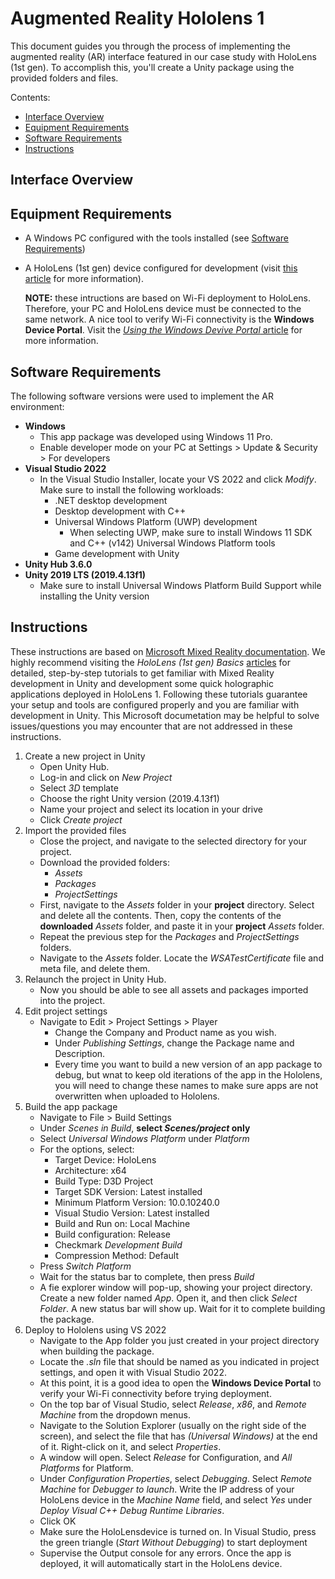 # Augmented Reality Hololens 1

This document guides you through the process of implementing the augmented reality (AR) interface featured in our case study with HoloLens (1st gen). To accomplish this, you'll create a Unity package using the provided folders and files.

Contents:
- [Interface Overview](#interface-overview)
- [Equipment Requirements](#equipment-requirements)
- [Software Requirements](#software-requirements)
- [Instructions](#instructions)

## Interface Overview


## Equipment Requirements
- A Windows PC configured with the tools installed (see [Software Requirements](#software-requirements))
- A HoloLens (1st gen) device configured for development (visit [this article](https://learn.microsoft.com/en-us/windows/mixed-reality/develop/advanced-concepts/using-visual-studio?tabs=hl2#enabling-developer-mode) for more information).

  **NOTE:** these intructions are based on Wi-Fi deployment to HoloLens. Therefore, your PC and HoloLens device must be connected to the same network. A nice tool to verify Wi-Fi connectivity is the **Windows Device Portal**. Visit the [*Using the Windows Devive Portal* article](https://learn.microsoft.com/en-us/windows/mixed-reality/develop/advanced-concepts/using-the-windows-device-portal#connecting-over-wi-fi) for more information.


## Software Requirements
The following software versions were used to implement the AR environment:
- **Windows**
  - This app package was developed using Windows 11 Pro.
  - Enable developer mode on your PC at Settings > Update & Security > For developers
- **Visual Studio 2022**
  - In the Visual Studio Installer, locate your VS 2022 and click *Modify*. Make sure to install the following workloads:
      - .NET desktop development
      - Desktop development with C++
      - Universal Windows Platform (UWP) development
          - When selecting UWP, make sure to install Windows 11 SDK and C++ (v142) Universal Windows Platform tools
      - Game development with Unity
- **Unity Hub 3.6.0**
- **Unity 2019 LTS (2019.4.13f1)**
    - Make sure to install Universal Windows Platform Build Support while installing the Unity version



## Instructions
These instructions are based on [Microsoft Mixed Reality documentation](https://learn.microsoft.com/en-us/windows/mixed-reality/). We highly recommend visiting the *HoloLens (1st gen) Basics* [articles](https://learn.microsoft.com/en-us/windows/mixed-reality/develop/unity/tutorials/holograms-100) for detailed, step-by-step tutorials to get familiar with Mixed Reality development in Unity and development some quick holographic applications deployed in HoloLens 1. Following these tutorials guarantee your setup and tools are configured properly and you are familiar with development in Unity. This Microsoft documetation may be helpful to solve issues/questions you may encounter that are not addressed in these instructions. 

1. Create a new project in Unity
   - Open Unity Hub.
   - Log-in and click on *New Project*
   - Select *3D* template
   - Choose the right Unity version (2019.4.13f1)
   - Name your project and select its location in your drive
   - Click *Create project*
2. Import the provided files
   - Close the project, and navigate to the selected directory for your project.
   - Download the provided folders:
       - *Assets*
       - *Packages*
       - *ProjectSettings*
   - First, navigate to the *Assets* folder in your **project** directory. Select and delete all the contents. Then, copy the contents of the **downloaded** *Assets* folder, and paste it in your **project** *Assets* folder.
   - Repeat the previous step for the *Packages* and *ProjectSettings* folders.
   - Navigate to the *Assets* folder. Locate the *WSATestCertificate* file and meta file, and delete them. 
3. Relaunch the project in Unity Hub.
   - Now you should be able to see all assets and packages imported into the project.
4. Edit project settings
   - Navigate to Edit > Project Settings > Player
     - Change the Company and Product name as you wish.
     - Under *Publishing Settings*, change the Package name  and Description.
     - Every time you want to build a new version of an app package to debug, but wnat to keep old iterations of the app in the Hololens, you will need to change these names to make sure apps are not overwritten when uploaded to Hololens.
5. Build the app package
   - Navigate to File > Build Settings
   - Under *Scenes in Build*, **select *Scenes/project* only**
   - Select *Universal Windows Platform* under *Platform*
   - For the options, select:
       - Target Device: HoloLens
       - Architecture: x64
       - Build Type: D3D Project
       - Target SDK Version: Latest installed
       - Minimum Platform Version: 10.0.10240.0
       - Visual Studio Version: Latest installed
       - Build and Run on: Local Machine
       - Build configuration: Release
       - Checkmark *Development Build*
       - Compression Method: Default
   - Press *Switch Platform*
   - Wait for the status bar to complete, then press *Build*
   - A fie explorer window will pop-up, showing your project directory. Create a new folder named *App*. Open it, and then click *Select Folder*. A new status bar will show up. Wait for it to complete building the package. 
6. Deploy to Hololens using VS 2022
   - Navigate to the App folder you just created in your project directory when building the package.
   - Locate the *.sln* file that should be named as you indicated in project settings, and open it with Visual Studio 2022.
   - At this point, it is a good idea to open the **Windows Device Portal** to verify your Wi-Fi connectivity before trying deployment.
   - On the top bar of Visual Studio, select *Release*, *x86*, and *Remote Machine* from the dropdown menus.
   - Navigate to the Solution Explorer (usually on the right side of the screen), and select the file that has *(Universal Windows)* at the end of it. Right-click on it, and select *Properties*.
   -  A window will open. Select *Release* for Configuration, and *All Platforms* for Platform.
   -  Under *Configuration Properties*, select *Debugging*. Select *Remote Machine* for *Debugger to launch*. Write the IP address of your HoloLens device in the *Machine Name* field, and select *Yes* under *Deploy Visual C++ Debug Runtime Libraries*.
   -  Click OK
   -  Make sure the HoloLensdevice is turned on. In Visual Studio, press the green triangle (*Start Without Debugging*) to start deployment
   -  Supervise the Output console for any errors. Once the app is deployed, it will automatically start in the HoloLens device. 



